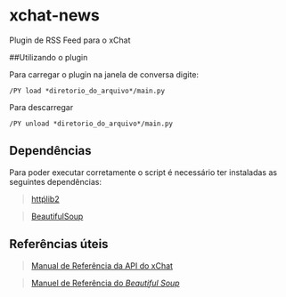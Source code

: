 xchat-news
==========

Plugin de RSS Feed para o xChat

##Utilizando o plugin

Para carregar o plugin na janela de conversa digite:

    /PY load *diretorio_do_arquivo*/main.py
    
Para descarregar

    /PY unload *diretorio_do_arquivo*/main.py
    
## Dependências

Para poder executar corretamente o script é necessário ter instaladas as seguintes dependências:

> [httṕlib2](https://pypi.python.org/pypi/httplib2)

> [BeautifulSoup](https://pypi.python.org/pypi/BeautifulSoup)


## Referências úteis

> [Manual de Referência da API do xChat](http://xchat.org/docs/plugin20.html)

> [Manuel de Referência do *Beautiful Soup*](http://www.crummy.com/software/BeautifulSoup/bs4/doc/)
    
